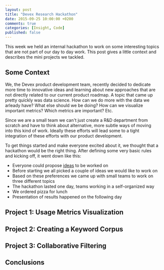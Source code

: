 ```yaml
---
layout: post
title: "Devex Research Hackathon"
date: 2015-09-25 10:00:00 +0200
comments: true
categories: [Insight, Code]
published: false
---
```


This week we held an internal hackathon to work on some interesting topics that 
are not part of our day to day work. This post gives a little context and 
describes the mini projects we tackled.

<!-- more -->

## Some Context

We, the Devex product development team, recently decided to dedicate more time 
to innovative ideas and learning about new approaches that are not directly 
related to our current product roadmap. A topic that came up pretty quickly was
data science. How can we do more with the data we arleady have? What else should
we be doing? How can we visualize important metrics? Which metrics are 
important? Etc.

Since we are a small team we can't just create a R&D department from scratch and
have to think about alternative, more subtle ways of moving into this kind of
work. Ideally these efforts will lead some to a tight integration of these 
efforts with our product development.

To get things started and make everyone excited about it, we thought that a 
hackathon would be the right thing. After defining some very basic rules and 
kicking off, it went down like this:

- Everyone could propose [ideas](https://github.com/Devex/research/tree/master/ideas) to be worked on
- Before starting we all picked a couple of ideas we would like to work on
- Based on these preferences we came up with small teams to work on three 
  different topics
- The hackathon lasted one day, teams working in a self-organized way
- We ordered pizza for lunch
- Presentation of results happened on the following day

## Project 1: Usage Metrics Visualization 

## Project 2: Creating a Keyword Corpus

## Project 3: Collaborative Filtering

## Conclusions
